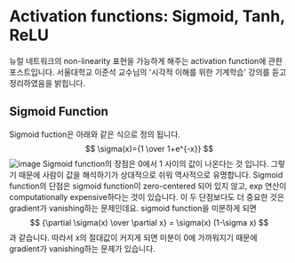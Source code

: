 # Activation functions: Sigmoid, Tanh, ReLU
뉴럴 네트워크의 non-linearity 표현을 가능하게 해주는 activation function에 관한 포스트입니다. 서울대학교 이준석 교수님의 '시각적 이해를 위한 기계학습' 강의를 듣고 정리하였음을 밝힙니다.
## Sigmoid Function
Sigmoid fuction은 아래와 같은 식으로 정의 됩니다.
$$
\sigma(x)={1 \over 1+e^{-x}}
$$
![image](https://user-images.githubusercontent.com/11609881/112778853-6c2c7a80-9080-11eb-9af8-44d9b93ce0a6.png)
Sigmoid function의 장점은 0에서 1 사이의 값이 나온다는 것 입니다. 그렇기 때문에 사람이 값을 해석하기가 상대적으로 쉬워 역사적으로 유명합니다.
Sigmoid function의 단점은 sigmoid function이 zero-centered 되어 있지 않고, exp 연산이 computationally expensive하다는 것이 있습니다. 이 두 단점보다도 더 중요한 것은 gradient가 vanishing하는 문제인데요. sigmoid function을 미분하게 되면
$$
{\partial \sigma(x) \over \partial x} = \sigma(x) (1-\sigma x)
$$
과 같습니다. 따라서 x의 절대값이 커지게 되면 미분이 0에 가까워지기 때문에 gradient가 vanishing하는 문제가 있습니다.
<!--stackedit_data:
eyJoaXN0b3J5IjpbLTgxOTIxMTI0NSwxODY1OTE1NDY2XX0=
-->